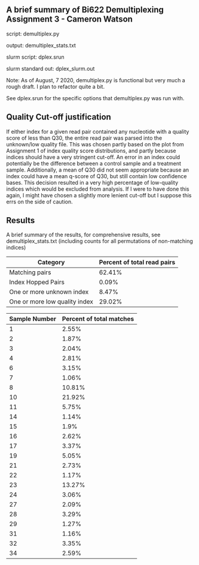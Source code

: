 ## A brief summary of Bi622 Demultiplexing Assignment 3 - Cameron Watson

script: demultiplex.py

output: demultiplex_stats.txt

slurm script: dplex.srun

slurm standard out: dplex_slurm.out

Note: As of August, 7 2020, demultiplex.py is functional but very much a rough draft.
I plan to refactor quite a bit.

See dplex.srun for the specific options that demultiplex.py was run with.

## Quality Cut-off justification

If either index for a given read pair contained any nucleotide with a quality score
of less than Q30, the entire read pair was parsed into the unknown/low quality file.
This was chosen partly based on the plot from Assignment 1 of index quality score 
distributions, and partly because indices should have a very stringent cut-off. 
An error in an index could potentially be the difference between a control sample
and a treatment sample. Additionally, a mean of Q30 did not seem appropriate because an
index could have a mean q-score of Q30, but still contain low confidence bases. This
decision resulted in a very high percentage of low-quality indices which would be
excluded from analysis. If I were to have done this again, I might have chosen a slightly
more lenient cut-off but I suppose this errs on the side of caution.

## Results

A brief summary of the results, for comprehensive results, see demultiplex_stats.txt
(including counts for all permutations of non-matching indices)

| Category | Percent of total read pairs |
| --- | --- |
| Matching pairs | 62.41% |
| Index Hopped Pairs | 0.09% |
| One or more unknown index | 8.47% |
| One or more low quality index | 29.02% |

| Sample Number | Percent of total matches |
| --- | --- |
| 1 | 2.55% |
| 2 | 1.87% |
| 3 | 2.04% |
| 4 | 2.81% |
| 6 | 3.15% |
| 7 | 1.06% |
| 8 | 10.81% |
| 10 | 21.92% |
| 11 | 5.75% |
| 14 | 1.14% |
| 15 | 1.9% |
| 16 | 2.62% |
| 17 | 3.37% |
| 19 | 5.05% |
| 21 | 2.73% |
| 22 | 1.17% |
| 23 | 13.27% |
| 24 | 3.06% |
| 27 | 2.09% |
| 28 | 3.29% |
| 29 | 1.27% |
| 31 | 1.16% |
| 32 | 3.35% |
| 34 | 2.59% |
